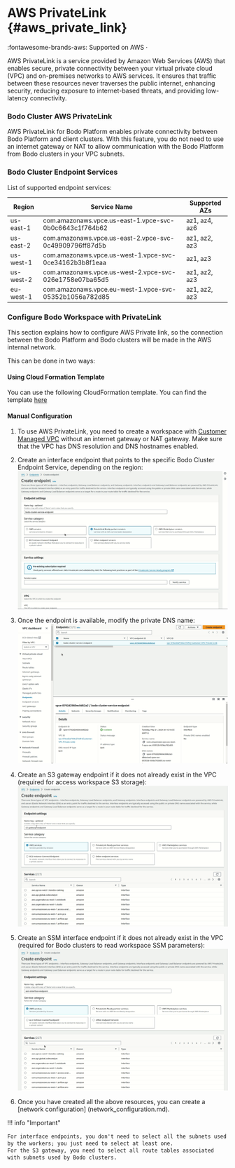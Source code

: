 # AWS PrivateLink {#aws_private_link}

:fontawesome-brands-aws: Supported on AWS ·

AWS PrivateLink is a service provided by Amazon Web Services (AWS) that enables secure,
private connectivity between your virtual private cloud (VPC) and on-premises networks to AWS services.
It ensures that traffic between these resources never traverses the public internet, enhancing security, reducing
exposure to internet-based threats, and providing low-latency connectivity.

### Bodo Cluster AWS PrivateLink

AWS PrivateLink for Bodo Platform enables private connectivity between Bodo Platform and client clusters.
With this feature, you do not need to use an internet gateway or NAT to allow communication with the Bodo Platform from Bodo clusters in your VPC subnets.

### Bodo Cluster Endpoint Services

List of supported endpoint services:

| Region | Service Name | Supported AZs |
|-----------|---------------------------------------------------------|---------------|
| us-east-1 | com.amazonaws.vpce.us-east-1.vpce-svc-0b0c6643c1f764b62 | az1, az4, az6 |
| us-east-2 | com.amazonaws.vpce.us-east-2.vpce-svc-0c49909796ff87d5b | az1, az2, az3 |
| us-west-1 | com.amazonaws.vpce.us-west-1.vpce-svc-0ce34162b3b8f1eaa | az1, az3 |
| us-west-2 | com.amazonaws.vpce.us-west-2.vpce-svc-026e1758e07ba65d5 | az1, az2, az3 |
| eu-west-1 | com.amazonaws.vpce.eu-west-1.vpce-svc-05352b1056a782d85 | az1, az2, az3 |

### Configure Bodo Workspace with PrivateLink

This section explains how to configure AWS Private link,
so the connection between the Bodo Platform and Bodo clusters will be made in the AWS internal network.

This can be done in two ways:

#### Using Cloud Formation Template

You can use the following CloudFormation template. You can find the template [here](aws_private_link_cft.yml)

#### Manual Configuration

1. To use AWS PrivateLink, you need to create a workspace with [Customer Managed VPC](customer_managed_vpc.md) without
   an internet gateway or NAT gateway.
   Make sure that the VPC has DNS resolution and DNS hostnames enabled.

1. Create an interface endpoint that points to the specific Bodo Cluster Endpoint Service, depending on the region:
   ![Bodo-Cluster-Interface-Endpoint](../../platform2-gifs/bodo-cluster-interface-endpoint.gif#center)

1. Once the endpoint is available, modify the private DNS name:
   ![Bodo-Cluster-Interface-Endpoint-DNS](../../platform2-gifs/bodo-cluster-interface-endpoint-dns.gif#center)

1. Create an S3 gateway endpoint if it does not already exist in the VPC (required for access workspace S3 storage):
   ![AWS-S3-Gateway](../../platform2-gifs/s3-gateway.gif#center)

1. Create an SSM interface endpoint if it does not already exist in the VPC (required for Bodo clusters to read workspace SSM parameters):
   ![AWS-SSM-Interface](../../platform2-gifs/ssm-interface-endpoint.gif#center)

1. Once you have created all the above resources, you can create a [network configuration] (network_configuration.md).

!!! info "Important"

```
For interface endpoints, you don't need to select all the subnets used by the workers; you just need to select at least one.
For the S3 gateway, you need to select all route tables associated with subnets used by Bodo clusters.
```
